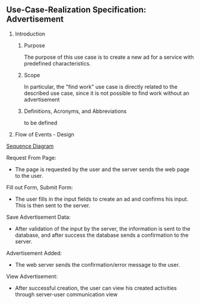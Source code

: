 
## Use-Case-Realization Specification: Advertisement

1. Introduction
    1. Purpose

       The purpose of this use case is to create a new ad for a service with predefined characteristics.
    
    2. Scope

       In particular, the "find work" use case is directly related to the described use case, since it is not possible to find work without an advertisement
    3. Definitions, Acronyms, and Abbreviations

       to be defined


2. Flow of Events - Design

[Sequence Diagram](../Diagramme/Sequenzdiagramme/FormPageAdvertisement.png)

Request From Page:

- The page is requested by the user and the server sends the web page to the user.
    
Fill out Form, Submit Form:

- The user fills in the input fields to create an ad and confirms his input. This is then sent to the server.

Save Advertisement Data:

- After validation of the input by the server, the information is sent to the database, and after success the database sends a confirmation to the server. 

Advertisement Added:

- The web server sends the confirmation/error message to the user.

View Advertisement:

- After successful creation, the user can view his created activities through server-user communication view
